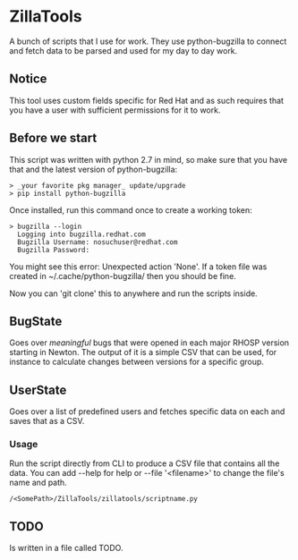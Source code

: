 # ZillaTools
A bunch of scripts that I use for work.
They use python-bugzilla to connect and fetch data to be parsed and used for
my day to day work.

## Notice
This tool uses custom fields specific for Red Hat and as such requires
that you have a user with sufficient permissions for it to work.

## Before we start
This script was written with python 2.7 in mind, so make sure that you have
that and the latest version of python-bugzilla:
```
> _your favorite pkg manager_ update/upgrade
> pip install python-bugzilla
```
Once installed, run this command once to create a working token:
```
> bugzilla --login
  Logging into bugzilla.redhat.com
  Bugzilla Username: nosuchuser@redhat.com
  Bugzilla Password:
```
You might see this error: Unexpected action 'None'. If a token file was
created in  ~/.cache/python-bugzilla/ then you should be fine.

Now you can 'git clone' this to anywhere and run the scripts inside.

## BugState
Goes over _meaningful_ bugs that were opened in each
major RHOSP version starting in Newton. The output of it is a simple CSV
that can be used, for instance to calculate changes between versions for
a specific group.

## UserState
Goes over a list of predefined users and fetches specific data on each and
saves that as a CSV.

### Usage
Run the script directly from CLI to produce a CSV file that contains all the
data. You can add --help for help or --file '\<filename\>' to change the 
file's name and path.

```
/<SomePath>/ZillaTools/zillatools/scriptname.py
```

## TODO
Is written in a file called TODO.
